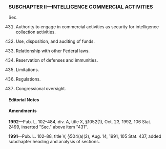 ### SUBCHAPTER II—INTELLIGENCE COMMERCIAL ACTIVITIES ###

Sec.

431. Authority to engage in commercial activities as security for intelligence collection activities.

432. Use, disposition, and auditing of funds.

433. Relationship with other Federal laws.

434. Reservation of defenses and immunities.

435. Limitations.

436. Regulations.

437. Congressional oversight.

#### **Editorial Notes** ####

#### Amendments ####

**1992**—Pub. L. 102–484, div. A, title X, §1052(1), Oct. 23, 1992, 106 Stat. 2499, inserted "Sec." above item "431".

**1991**—Pub. L. 102–88, title V, §504(a)(2), Aug. 14, 1991, 105 Stat. 437, added subchapter heading and analysis of sections.